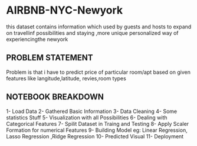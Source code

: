 # AIRBNB-NYC-Newyork
this dataset contains information which used by guests and
hosts to expand on travellinf possibilities and staying ,more unique personalized
way of experiencingthe newyork

## PROBLEM STATEMENT
Problem is that i have to predict price of particular room/apt based on given features like langitude,latitude,
revies,room types

## NOTEBOOK BREAKDOWN
1- Load Data
2- Gathered Basic Information
3- Data Cleaning
4- Some statistics Stuff
5- Visualization with all Possibilities
6- Dealing with Categorical Features
7- Spilit Dataset in Traing and Testing
8- Apply Scaler Formation for numerical Features
9- Building Model eg: Linear Regression, Lasso Regression ,Ridge Regression
10- Predicted Visual
11- Deployment
